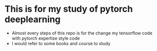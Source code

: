 # This is for my study of pytorch deeplearning
- Almost every steps of this repo is for the change my tensorflow code with pytorch expertise style code
- I would refer to some books and course to study
